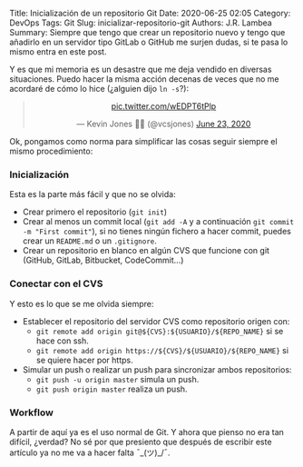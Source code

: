 Title: Inicialización de un repositorio Git
Date: 2020-06-25 02:05
Category: DevOps
Tags: Git
Slug: inicializar-repositorio-git
Authors: J.R. Lambea
Summary: Siempre que tengo que crear un repositorio nuevo y tengo que añadirlo en un servidor tipo GitLab o GitHub me surjen dudas, si te pasa lo mismo entra en este post.

<!-- Modified: 2020-06-25 02:05 -->

Y es que mi memoria es un desastre que me deja vendido en diversas situaciones. Puedo hacer la misma acción decenas de veces que no me acordaré de cómo lo hice (¿alguien dijo `ln -s`?):

<center><blockquote class="twitter-tweet"><p lang="und" dir="ltr"><a href="https://t.co/wEDPT6tPlp">pic.twitter.com/wEDPT6tPlp</a></p>&mdash; Kevin Jones 🏳️‍🌈 (@vcsjones) <a href="https://twitter.com/vcsjones/status/1275227542602100737?ref_src=twsrc%5Etfw">June 23, 2020</a></blockquote> <script async src="https://platform.twitter.com/widgets.js" charset="utf-8"></script></center>

Ok, pongamos como norma para simplificar las cosas seguir siempre el mismo procedimiento:

### Inicialización

Esta es la parte más fácil y que no se olvida:

- Crear primero el repositorio (`git init`)
- Crear al menos un commit local (`git add -A` y a continuación `git commit -m "First commit"`), si no tienes ningún fichero a hacer commit, puedes crear un `README.md` o un `.gitignore`.
- Crear un repositorio en blanco en algún CVS que funcione con git (GitHub, GitLab, Bitbucket, CodeCommit...)

### Conectar con el CVS

Y esto es lo que se me olvida siempre:

- Establecer el repositorio del servidor CVS como repositorio origen con:
  - `git remote add origin git@${CVS}:${USUARIO}/${REPO_NAME}` si se hace con ssh.
  - `git remote add origin https://${CVS}/${USUARIO}/${REPO_NAME}` si se quiere hacer por https.
- Simular un push o realizar un push para sincronizar ambos repositorios:
  - `git push -u origin master` simula un push.
  - `git push origin master` realiza un push.


### Workflow

A partir de aquí ya es el uso normal de Git. Y ahora que pienso no era tan difícil, ¿verdad? No sé por que presiento que después de escribir este artículo ya no me va a hacer falta ¯\_(ツ)_/¯.


